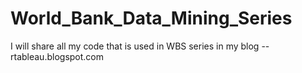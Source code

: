 # World_Bank_Data_Mining_Series
I will share all my code that is used in WBS series in my blog -- rtableau.blogspot.com
